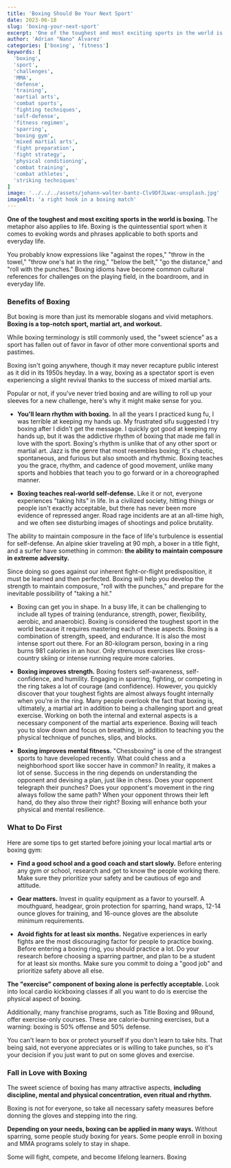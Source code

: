 ```yaml
---
title: 'Boxing Should Be Your Next Sport'
date: 2023-06-18
slug: 'boxing-your-next-sport'
excerpt: 'One of the toughest and most exciting sports in the world is boxing. The metaphor also applies to life.'
author: 'Adrian "Nano" Alvarez'
categories: ['boxing', 'fitness']
keywords: [
  'boxing',
  'sport',
  'challenges',
  'MMA',
  'defense',
  'training',
  'martial arts',
  'combat sports',
  'fighting techniques',
  'self-defense',
  'fitness regimen',
  'sparring',
  'boxing gym',
  'mixed martial arts',
  'fight preparation',
  'fight strategy',
  'physical conditioning',
  'combat training',
  'combat athletes',
  'striking techniques'
]
image: '../../../assets/johann-walter-bantz-Clv9DfJLwac-unsplash.jpg'
imageAlt: 'a right hook in a boxing match'
---
```


**One of the toughest and most exciting sports in the world is boxing.** The metaphor also applies to life. Boxing is the quintessential sport when it comes to evoking words and phrases applicable to both sports and everyday life.

You probably know expressions like "against the ropes," "throw in the towel," "throw one's hat in the ring," "below the belt," "go the distance," and "roll with the punches." Boxing idioms have become common cultural references for challenges on the playing field, in the boardroom, and in everyday life.

### Benefits of Boxing

But boxing is more than just its memorable slogans and vivid metaphors. **Boxing is a top-notch sport, martial art, and workout.**

While boxing terminology is still commonly used, the "sweet science" as a sport has fallen out of favor in favor of other more conventional sports and pastimes.

Boxing isn't going anywhere, though it may never recapture public interest as it did in its 1950s heyday. In a way, boxing as a spectator sport is even experiencing a slight revival thanks to the success of mixed martial arts.

Popular or not, if you've never tried boxing and are willing to roll up your sleeves for a new challenge, here's why it might make sense for you.

- **You'll learn rhythm with boxing.** In all the years I practiced kung fu, I was terrible at keeping my hands up. My frustrated sifu suggested I try boxing after I didn't get the message. I quickly got good at keeping my hands up, but it was the addictive rhythm of boxing that made me fall in love with the sport. Boxing's rhythm is unlike that of any other sport or martial art. Jazz is the genre that most resembles boxing; it's chaotic, spontaneous, and furious but also smooth and rhythmic. Boxing teaches you the grace, rhythm, and cadence of good movement, unlike many sports and hobbies that teach you to go forward or in a choreographed manner.

- **Boxing teaches real-world self-defense.** Like it or not, everyone experiences "taking hits" in life. In a civilized society, hitting things or people isn't exactly acceptable, but there has never been more evidence of repressed anger. Road rage incidents are at an all-time high, and we often see disturbing images of shootings and police brutality.

The ability to maintain composure in the face of life's turbulence is essential for self-defense. An alpine skier traveling at 90 mph, a boxer in a title fight, and a surfer have something in common: **the ability to maintain composure in extreme adversity.**

Since doing so goes against our inherent fight-or-flight predisposition, it must be learned and then perfected. Boxing will help you develop the strength to maintain composure, "roll with the punches," and prepare for the inevitable possibility of "taking a hit."

- Boxing can get you in shape. In a busy life, it can be challenging to include all types of training (endurance, strength, power, flexibility, aerobic, and anaerobic). Boxing is considered the toughest sport in the world because it requires mastering each of these aspects. Boxing is a combination of strength, speed, and endurance. It is also the most intense sport out there. For an 80-kilogram person, boxing in a ring burns 981 calories in an hour. Only strenuous exercises like cross-country skiing or intense running require more calories.

- **Boxing improves strength.** Boxing fosters self-awareness, self-confidence, and humility. Engaging in sparring, fighting, or competing in the ring takes a lot of courage (and confidence). However, you quickly discover that your toughest fights are almost always fought internally when you're in the ring. Many people overlook the fact that boxing is, ultimately, a martial art in addition to being a challenging sport and great exercise. Working on both the internal and external aspects is a necessary component of the martial arts experience. Boxing will teach you to slow down and focus on breathing, in addition to teaching you the physical technique of punches, slips, and blocks.

- **Boxing improves mental fitness.** "Chessboxing" is one of the strangest sports to have developed recently. What could chess and a neighborhood sport like soccer have in common? In reality, it makes a lot of sense. Success in the ring depends on understanding the opponent and devising a plan, just like in chess. Does your opponent telegraph their punches? Does your opponent's movement in the ring always follow the same path? When your opponent throws their left hand, do they also throw their right? Boxing will enhance both your physical and mental resilience.

### What to Do First

Here are some tips to get started before joining your local martial arts or boxing gym:

- **Find a good school and a good coach and start slowly.** Before entering any gym or school, research and get to know the people working there. Make sure they prioritize your safety and be cautious of ego and attitude.

- **Gear matters.** Invest in quality equipment as a favor to yourself. A mouthguard, headgear, groin protection for sparring, hand wraps, 12-14 ounce gloves for training, and 16-ounce gloves are the absolute minimum requirements.

- **Avoid fights for at least six months.** Negative experiences in early fights are the most discouraging factor for people to practice boxing. Before entering a boxing ring, you should practice a lot. Do your research before choosing a sparring partner, and plan to be a student for at least six months. Make sure you commit to doing a "good job" and prioritize safety above all else.

**The "exercise" component of boxing alone is perfectly acceptable.** Look into local cardio kickboxing classes if all you want to do is exercise the physical aspect of boxing.

Additionally, many franchise programs, such as Title Boxing and 9Round, offer exercise-only courses. These are calorie-burning exercises, but a warning: boxing is 50% offense and 50% defense.

You can't learn to box or protect yourself if you don't learn to take hits. That being said, not everyone appreciates or is willing to take punches, so it's your decision if you just want to put on some gloves and exercise.

### Fall in Love with Boxing

The sweet science of boxing has many attractive aspects, **including discipline, mental and physical concentration, even ritual and rhythm.**

Boxing is not for everyone, so take all necessary safety measures before donning the gloves and stepping into the ring.

**Depending on your needs, boxing can be applied in many ways.** Without sparring, some people study boxing for years. Some people enroll in boxing and MMA programs solely to stay in shape.

Some will fight, compete, and become lifelong learners. Boxing
